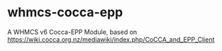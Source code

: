 # whmcs-cocca-epp
A WHMCS v6 Cocca-EPP Module, based on https://wiki.cocca.org.nz/mediawiki/index.php/CoCCA_and_EPP_Client
